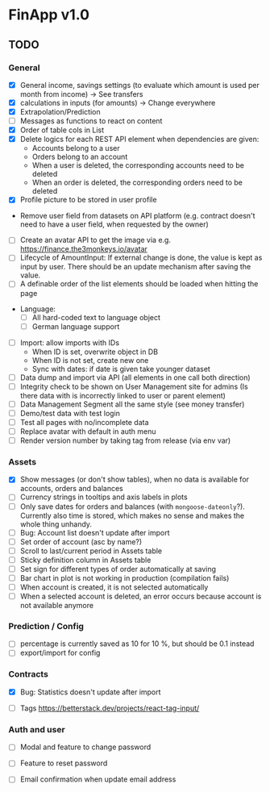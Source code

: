 # FinApp v1.0



## TODO

### General

* [x] General income, savings settings (to evaluate which amount is used per month from income) -> See transfers
* [x] calculations in inputs (for amounts) -> Change everywhere
* [x] Extrapolation/Prediction
* [ ] Messages as functions to react on content
* [x] Order of table cols in List
* [x] Delete logics for each REST API element when dependencies are given: 
  * Accounts belong to a user
  * Orders belong to an account
  * When a user is deleted, the corresponding accounts need to be deleted
  * When an order is deleted, the corresponding orders need to be deleted
* [x] Profile picture to be stored in user profile
* Remove user field from datasets on API platform (e.g. contract doesn't need to have a user field, when requested by the owner)
* [ ] Create an avatar API to get the image via e.g. https://finance.the3monkeys.io/avatar
* [ ] Lifecycle of AmountInput: If external change is done, the value is kept as input by user. There should be an update mechanism after saving the value.
* [ ] A definable order of the list elements should be loaded when hitting the page
* Language:
  * [ ] All hard-coded text to language object
  * [ ] German language support
* [ ] Import: allow imports with IDs
  * When ID is set, overwrite object in DB
  * When ID is not set, create new one
  * Sync with dates: if date is given take younger dataset
* [ ] Data dump and import via API (all elements in one call both direction)
* [ ] Integrity check to be shown on User Management site for admins (Is there data with is incorrectly linked to user or parent element)
* [ ] Data Management Segment all the same style (see money transfer)
* [ ] Demo/test data with test login
* [ ] Test all pages with no/incomplete data
* [ ] Replace avatar with default in auth menu
* [ ] Render version number by taking tag from release (via env var)

### Assets

* [x] Show messages (or don't show tables), when no data is available for accounts, orders and balances
* [ ] Currency strings in tooltips and axis labels in plots
* [ ] Only save dates for orders and balances (with `mongoose-dateonly`?). Currently also time is stored, which makes no sense and makes the whole thing unhandy.
* [ ] Bug: Account list doesn't update after import
* [ ] Set order of account (asc by name?)
* [ ] Scroll to last/current period in Assets table
* [ ] Sticky definition column in Assets table
* [ ] Set sign for different types of order automatically at saving
* [ ] Bar chart in plot is not working in production (compilation fails)
* [ ] When account is created, it is not selected automatically
* [ ] When a selected account is deleted, an error occurs because account is not available anymore

### Prediction / Config

* [ ] percentage is currently saved as 10 for 10 %, but should be 0.1 instead
* [ ] export/import for config

### Contracts

* [x] Bug: Statistics doesn't update after import
* [ ] Tags https://betterstack.dev/projects/react-tag-input/


### Auth and user

* [ ] Modal and feature to change password
* [ ] Feature to reset password
* [ ] Email confirmation when update email address

